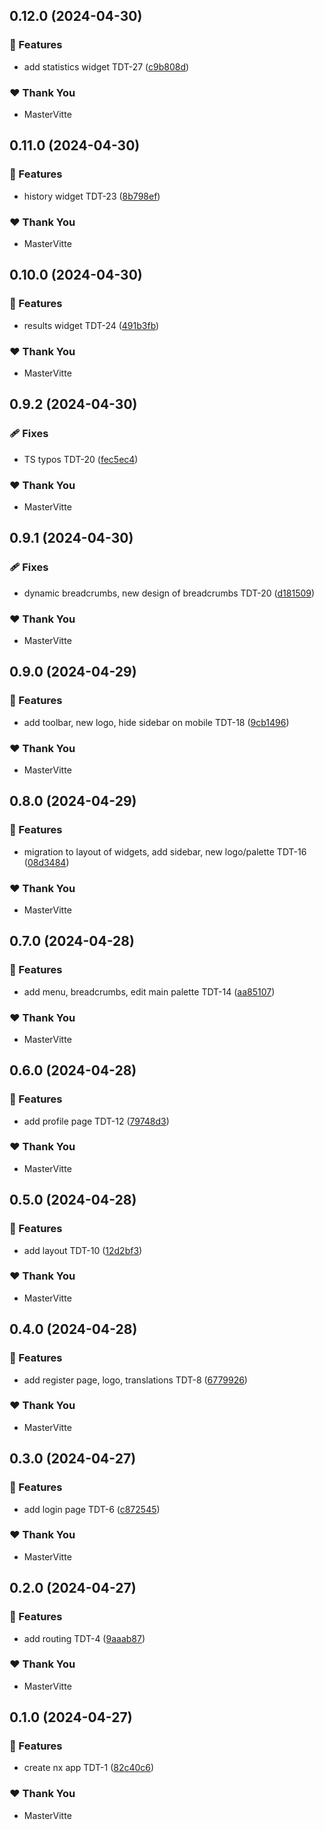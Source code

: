 ## 0.12.0 (2024-04-30)


### 🚀 Features

- add statistics widget TDT-27 ([c9b808d](https://github.com/Theoretical-Driver-Training/TDT-core-ui/commit/c9b808d))


### ❤️  Thank You

- MasterVitte

## 0.11.0 (2024-04-30)


### 🚀 Features

- history widget TDT-23 ([8b798ef](https://github.com/Theoretical-Driver-Training/TDT-core-ui/commit/8b798ef))


### ❤️  Thank You

- MasterVitte

## 0.10.0 (2024-04-30)


### 🚀 Features

- results widget TDT-24 ([491b3fb](https://github.com/Theoretical-Driver-Training/TDT-core-ui/commit/491b3fb))


### ❤️  Thank You

- MasterVitte

## 0.9.2 (2024-04-30)


### 🩹 Fixes

- TS typos TDT-20 ([fec5ec4](https://github.com/Theoretical-Driver-Training/TDT-core-ui/commit/fec5ec4))


### ❤️  Thank You

- MasterVitte

## 0.9.1 (2024-04-30)


### 🩹 Fixes

- dynamic breadcrumbs, new design of breadcrumbs TDT-20 ([d181509](https://github.com/Theoretical-Driver-Training/TDT-core-ui/commit/d181509))


### ❤️  Thank You

- MasterVitte

## 0.9.0 (2024-04-29)


### 🚀 Features

- add toolbar, new logo, hide sidebar on mobile TDT-18 ([9cb1496](https://github.com/Theoretical-Driver-Training/TDT-core-ui/commit/9cb1496))


### ❤️  Thank You

- MasterVitte

## 0.8.0 (2024-04-29)


### 🚀 Features

- migration to layout of widgets, add sidebar, new logo/palette TDT-16 ([08d3484](https://github.com/Theoretical-Driver-Training/TDT-core-ui/commit/08d3484))


### ❤️  Thank You

- MasterVitte

## 0.7.0 (2024-04-28)


### 🚀 Features

- add menu, breadcrumbs, edit main palette TDT-14 ([aa85107](https://github.com/Theoretical-Driver-Training/TDT-core-ui/commit/aa85107))


### ❤️  Thank You

- MasterVitte

## 0.6.0 (2024-04-28)


### 🚀 Features

- add profile page TDT-12 ([79748d3](https://github.com/Theoretical-Driver-Training/TDT-core-ui/commit/79748d3))


### ❤️  Thank You

- MasterVitte

## 0.5.0 (2024-04-28)


### 🚀 Features

- add layout TDT-10 ([12d2bf3](https://github.com/Theoretical-Driver-Training/TDT-core-ui/commit/12d2bf3))


### ❤️  Thank You

- MasterVitte

## 0.4.0 (2024-04-28)


### 🚀 Features

- add register page, logo, translations TDT-8 ([6779926](https://github.com/Theoretical-Driver-Training/TDT-core-ui/commit/6779926))


### ❤️  Thank You

- MasterVitte

## 0.3.0 (2024-04-27)


### 🚀 Features

- add login page TDT-6 ([c872545](https://github.com/Theoretical-Driver-Training/TDT-core-ui/commit/c872545))


### ❤️  Thank You

- MasterVitte

## 0.2.0 (2024-04-27)


### 🚀 Features

- add routing TDT-4 ([9aaab87](https://github.com/Theoretical-Driver-Training/TDT-core-ui/commit/9aaab87))


### ❤️  Thank You

- MasterVitte

## 0.1.0 (2024-04-27)


### 🚀 Features

- create nx app TDT-1 ([82c40c6](https://github.com/Theoretical-Driver-Training/TDT-core-ui/commit/82c40c6))


### ❤️  Thank You

- MasterVitte